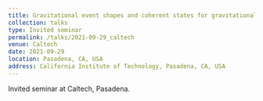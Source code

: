 ```yaml
---
title: Gravitational event shapes and coherent states for gravitational waves
collection: talks
type: Invited seminar
permalink: /talks/2021-09-29_caltech
venue: Caltech
date: 2021-09-29
location: Pasadena, CA, USA
address: California Institute of Technology, Pasadena, CA, USA
---
```


Invited seminar at Caltech, Pasadena.
